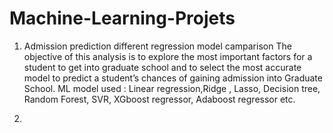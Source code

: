 # Machine-Learning-Projets
1) Admission prediction different regression model camparison
The objective of this analysis is to explore the most important factors for a student to get into graduate school and to select the most accurate model to predict a student’s chances of gaining admission into Graduate School.
ML model used : Linear regression,Ridge , Lasso, Decision tree, Random Forest, SVR, XGboost regressor, Adaboost regressor etc.

2)
